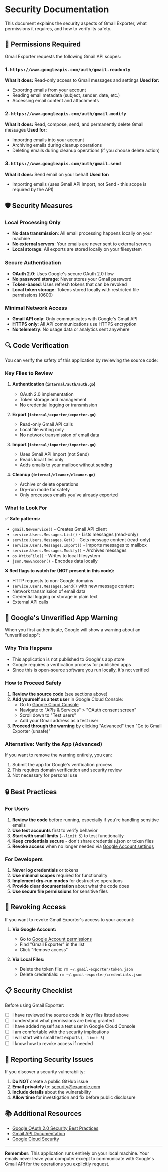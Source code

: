 # Security Documentation

This document explains the security aspects of Gmail Exporter, what permissions it requires, and how to verify its safety.

## 🔐 Permissions Required

Gmail Exporter requests the following Gmail API scopes:

### 1. `https://www.googleapis.com/auth/gmail.readonly`
**What it does:** Read-only access to Gmail messages and settings
**Used for:** 
- Exporting emails from your account
- Reading email metadata (subject, sender, date, etc.)
- Accessing email content and attachments

### 2. `https://www.googleapis.com/auth/gmail.modify`
**What it does:** Read, compose, send, and permanently delete Gmail messages
**Used for:**
- Importing emails into your account
- Archiving emails during cleanup operations
- Deleting emails during cleanup operations (if you choose delete action)

### 3. `https://www.googleapis.com/auth/gmail.send`
**What it does:** Send email on your behalf
**Used for:**
- Importing emails (uses Gmail API Import, not Send - this scope is required by the API)

## 🛡️ Security Measures

### Local Processing Only
- **No data transmission**: All email processing happens locally on your machine
- **No external servers**: Your emails are never sent to external servers
- **Local storage**: All exports are stored locally on your filesystem

### Secure Authentication
- **OAuth 2.0**: Uses Google's secure OAuth 2.0 flow
- **No password storage**: Never stores your Gmail password
- **Token-based**: Uses refresh tokens that can be revoked
- **Local token storage**: Tokens stored locally with restricted file permissions (0600)

### Minimal Network Access
- **Gmail API only**: Only communicates with Google's Gmail API
- **HTTPS only**: All API communications use HTTPS encryption
- **No telemetry**: No usage data or analytics sent anywhere

## 🔍 Code Verification

You can verify the safety of this application by reviewing the source code:

### Key Files to Review

1. **Authentication (`internal/auth/auth.go`)**
   - OAuth 2.0 implementation
   - Token storage and management
   - No credential logging or transmission

2. **Export (`internal/exporter/exporter.go`)**
   - Read-only Gmail API calls
   - Local file writing only
   - No network transmission of email data

3. **Import (`internal/importer/importer.go`)**
   - Uses Gmail API Import (not Send)
   - Reads local files only
   - Adds emails to your mailbox without sending

4. **Cleanup (`internal/cleaner/cleaner.go`)**
   - Archive or delete operations
   - Dry-run mode for safety
   - Only processes emails you've already exported

### What to Look For

✅ **Safe patterns:**
- `gmail.NewService()` - Creates Gmail API client
- `service.Users.Messages.List()` - Lists messages (read-only)
- `service.Users.Messages.Get()` - Gets message content (read-only)
- `service.Users.Messages.Import()` - Imports messages to mailbox
- `service.Users.Messages.Modify()` - Archives messages
- `os.WriteFile()` - Writes to local filesystem
- `json.NewEncoder()` - Encodes data locally

❌ **Red flags to watch for (NOT present in this code):**
- HTTP requests to non-Google domains
- `service.Users.Messages.Send()` with new message content
- Network transmission of email data
- Credential logging or storage in plain text
- External API calls

## 🚨 Google's Unverified App Warning

When you first authenticate, Google will show a warning about an "unverified app":

### Why This Happens
- This application is not published to Google's app store
- Google requires a verification process for published apps
- Since this is open-source software you run locally, it's not verified

### How to Proceed Safely

1. **Review the source code** (see sections above)
2. **Add yourself as a test user** in Google Cloud Console:
   - Go to [Google Cloud Console](https://console.cloud.google.com/)
   - Navigate to "APIs & Services" > "OAuth consent screen"
   - Scroll down to "Test users"
   - Add your Gmail address as a test user
3. **Proceed through the warning** by clicking "Advanced" then "Go to Gmail Exporter (unsafe)"

### Alternative: Verify the App (Advanced)
If you want to remove the warning entirely, you can:
1. Submit the app for Google's verification process
2. This requires domain verification and security review
3. Not necessary for personal use

## 🔒 Best Practices

### For Users
1. **Review the code** before running, especially if you're handling sensitive emails
2. **Use test accounts** first to verify behavior
3. **Start with small limits** (`--limit 5`) to test functionality
4. **Keep credentials secure** - don't share credentials.json or token files
5. **Revoke access** when no longer needed via [Google Account settings](https://myaccount.google.com/permissions)

### For Developers
1. **Never log credentials** or tokens
2. **Use minimal scopes** required for functionality
3. **Implement dry-run modes** for destructive operations
4. **Provide clear documentation** about what the code does
5. **Use secure file permissions** for sensitive files

## 🔧 Revoking Access

If you want to revoke Gmail Exporter's access to your account:

1. **Via Google Account:**
   - Go to [Google Account permissions](https://myaccount.google.com/permissions)
   - Find "Gmail Exporter" in the list
   - Click "Remove access"

2. **Via Local Files:**
   - Delete the token file: `rm ~/.gmail-exporter/token.json`
   - Delete credentials: `rm ~/.gmail-exporter/credentials.json`

## 📋 Security Checklist

Before using Gmail Exporter:

- [ ] I have reviewed the source code in key files listed above
- [ ] I understand what permissions are being granted
- [ ] I have added myself as a test user in Google Cloud Console
- [ ] I am comfortable with the security implications
- [ ] I will start with small test exports (`--limit 5`)
- [ ] I know how to revoke access if needed

## 🚨 Reporting Security Issues

If you discover a security vulnerability:

1. **Do NOT** create a public GitHub issue
2. **Email privately** to: security@example.com
3. **Include details** about the vulnerability
4. **Allow time** for investigation and fix before public disclosure

## 📚 Additional Resources

- [Google OAuth 2.0 Security Best Practices](https://developers.google.com/identity/protocols/oauth2/security-best-practices)
- [Gmail API Documentation](https://developers.google.com/gmail/api)
- [Google Cloud Security](https://cloud.google.com/security)

---

**Remember:** This application runs entirely on your local machine. Your emails never leave your computer except to communicate with Google's Gmail API for the operations you explicitly request. 